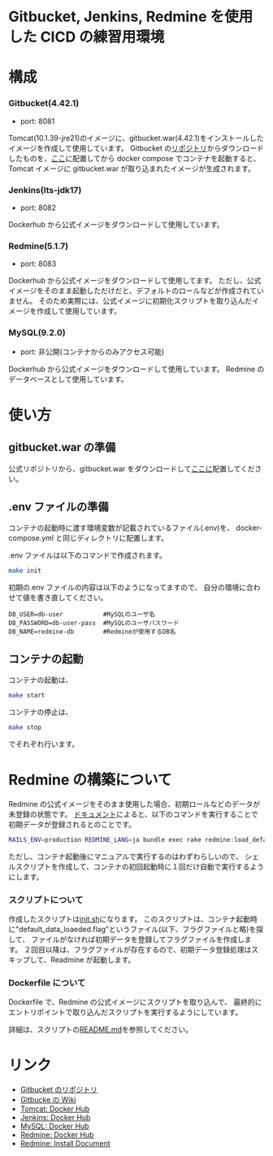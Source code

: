 # Gitbucket, Jenkins, Redmine を使用した CICD の練習用環境

# 構成

### Gitbucket(4.42.1)

- port: 8081

Tomcat(10.1.39-jre21)のイメージに、gitbucket.war(4.42.1)をインストールしたイメージを作成して使用しています。
Gitbucket の[リポジトリ](https://github.com/gitbucket/gitbucket/releases)からダウンロードしたものを、[ここ](./dockerfiles/gitbucket/resources/gitbucket-4.42.1/)に配置してから docker compose でコンテナを起動すると、Tomcat イメージに gitbucket.war が取り込まれたイメージが生成されます。

### Jenkins(lts-jdk17)

- port: 8082

Dockerhub から公式イメージをダウンロードして使用しています。

### Redmine(5.1.7)

- port: 8083

Dockerhub から公式イメージをダウンロードして使用してます。
ただし、公式イメージをそのまま起動しただけだと、デフォルトのロールなどが作成されていません。
そのため実際には、公式イメージに初期化スクリプトを取り込んだイメージを作成して使用しています。

### MySQL(9.2.0)

- port: 非公開(コンテナからのみアクセス可能)

Dockerhub から公式イメージをダウンロードして使用しています。
Redmine のデータベースとして使用しています。

# 使い方

## gitbucket.war の準備

公式リポジトリから、gitbucket.war をダウンロードして[ここに](./dockerfiles/gitbucket/resources/gitbucket-4.42.1/)配置してください。

## .env ファイルの準備

コンテナの起動時に渡す環境変数が記載されているファイル(.env)を、
docker-compose.yml と同じディレクトリに配置します。

.env ファイルは以下のコマンドで作成されます。

```bash
make init
```

初期の.env ファイルの内容は以下のようになってますので、
自分の環境に合わせて値を書き直してください。

```text
DB_USER=db-user           #MySQLのユーザ名
DB_PASSWORD=db-user-pass  #MySQLのユーザパスワード
DB_NAME=redmine-db        #Redmineが使用するDB名
```

## コンテナの起動

コンテナの起動は、

```bash
make start
```

コンテナの停止は、

```bash
make stop
```

でそれぞれ行います。

# Redmine の構築について

Redmine の公式イメージをそのまま使用した場合、初期ロールなどのデータが未登録の状態です。
[ドキュメント](https://www.redmine.org/projects/redmine/wiki/RedmineInstall)によると、以下のコマンドを実行することで初期データが登録されるとのことです。

```bash
RAILS_ENV=production REDMINE_LANG=ja bundle exec rake redmine:load_default_data
```

ただし、コンテナ起動後にマニュアルで実行するのはわずわらしいので、
シェルスクリプトを作成して、コンテナの初回起動時に１回だけ自動で実行するようにします。

### スクリプトについて

作成したスクリプトは[init.sh](./dockerfiles/redmine/resources/init.sh)になります。
このスクリプトは、コンテナ起動時に"default_data_loaeded.flag"というファイル(以下、フラグファイルと略)を探して、
ファイルがなければ初期データを登録してフラグファイルを作成します。
２回目以降は、フラグファイルが存在するので、初期データ登録処理はスキップして、Readmine が起動します。

### Dockerfile について

Dockerfile で、Redmine の公式イメージにスクリプトを取り込んで、
最終的にエントリポイントで取り込んだスクリプトを実行するようにしています。

詳細は、スクリプトの[README.md](./dockerfiles/redmine/resources/README.md)を参照してください。

# リンク

- [Gitbucket のリポジトリ](https://github.com/gitbucket/gitbucket/releases)
- [Gitbucke の Wiki](https://github.com/gitbucket/gitbucket/wiki/Basic-configurations)
- [Tomcat: Docker Hub](https://hub.docker.com/_/tomcat)
- [Jenkins: Docker Hub](https://hub.docker.com/r/jenkins/jenkins)
- [MySQL: Docker Hub](https://hub.docker.com/_/mysql)
- [Redmine: Docker Hub](https://hub.docker.com/_/redmine)
- [Redmine: Install Document](https://www.redmine.org/projects/redmine/wiki/RedmineInstall)
